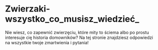 # Zwierzaki-wszystko_co_musisz_wiedzieć_
Nie wiesz, co zapewnić zwierzęciu, które mity to ściema albo po prostu interesuje cię historia domowników? Na tej stronie znajdziesz odpowiedzi na wszystkie twoje zmartwienia i pytania!
